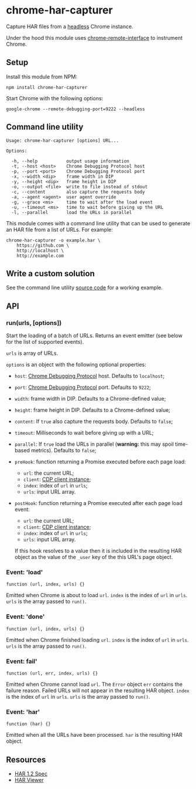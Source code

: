 chrome-har-capturer
===================

Capture HAR files from a [headless] Chrome instance.

Under the hood this module uses [chrome-remote-interface] to instrument Chrome.

[chrome-remote-interface]: https://github.com/cyrus-and/chrome-remote-interface
[headless]: https://www.chromestatus.com/feature/5678767817097216

<!-- TODO scrot -->

Setup
-----

Install this module from NPM:

    npm install chrome-har-capturer

Start Chrome with the following options:

    google-chrome --remote-debugging-port=9222 --headless

Command line utility
--------------------

    Usage: chrome-har-capturer [options] URL...

    Options:

      -h, --help           output usage information
      -t, --host <host>    Chrome Debugging Protocol host
      -p, --port <port>    Chrome Debugging Protocol port
      -x, --width <dip>    frame width in DIP
      -y, --height <dip>   frame height in DIP
      -o, --output <file>  write to file instead of stdout
      -c, --content        also capture the requests body
      -a, --agent <agent>  user agent override
      -g, --grace <ms>     time to wait after the load event
      -u, --timeout <ms>   time to wait before giving up the URL
      -l, --parallel       load the URLs in parallel

This module comes with a command line utility that can be used to generate an
HAR file from a list of URLs. For example:

    chrome-har-capturer -o example.har \
        https://github.com \
        http://localhost \
        http://example.com

Write a custom solution
-----------------------

See the command line utility [source code] for a working example.

[source code]: https://github.com/cyrus-and/chrome-har-capturer/blob/master/bin/cli.js

API
---

### run(urls, [options])

Start the loading of a batch of URLs. Returns an event emitter (see below for
the list of supported events).

`urls` is array of URLs.

`options` is an object with the following optional properties:

- `host`: [Chrome Debugging Protocol] host. Defaults to `localhost`;
- `port`: [Chrome Debugging Protocol] port. Defaults to `9222`;
- `width`: frame width in DIP. Defaults to a Chrome-defined value;
- `height`: frame height in DIP. Defaults to a Chrome-defined value;
- `content`: If `true` also capture the requests body. Defaults to `false`;
- `timeout`: Milliseconds to wait before giving up with a URL;
- `parallel`: If `true` load the URLs in parallel (**warning:** this may spoil
  time-based metrics). Defaults to `false`;
- `preHook`: function returning a Promise executed before each page load:
    - `url`: the current URL;
    - `client`: [CDP client instance];
    - `index`: index of `url` in `urls`;
    - `urls`: input URL array.
- `postHook`: function returning a Promise executed after each page load event:
    - `url`: the current URL;
    - `client`: [CDP client instance];
    - `index`: index of `url` in `urls`;
    - `urls`: input URL array.

    If this hook resolves to a value then it is included in the resulting HAR
    object as the value of the `_user` key of the this URL's page object.

[CDP client instance]: https://github.com/cyrus-and/chrome-remote-interface#class-cdp

### Event: 'load'

    function (url, index, urls) {}

Emitted when Chrome is about to load `url`. `index` is the index of `url` in
`urls`. `urls` is the array passed to `run()`.

### Event: 'done'

    function (url, index, urls) {}

Emitted when Chrome finished loading `url`. `index` is the index of `url` in
`urls`. `urls` is the array passed to `run()`.

### Event: fail'

    function (url, err, index, urls) {}

Emitted when Chrome cannot load `url`. The `Error` object `err` contains the
failure reason. Failed URLs will not appear in the resulting HAR object. `index`
is the index of `url` in `urls`. `urls` is the array passed to `run()`.

### Event: 'har'

    function (har) {}

Emitted when all the URLs have been processed. `har` is the resulting HAR
object.

Resources
---------

- [HAR 1.2 Spec](http://www.softwareishard.com/blog/har-12-spec/)
- [HAR Viewer](http://www.softwareishard.com/blog/har-viewer/)

[Chrome Debugging Protocol]: https://developer.chrome.com/devtools/docs/debugger-protocol
